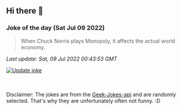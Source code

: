 ## Hi there 👋

### Joke of the day (Sat Jul 09 2022)
<!-- joke -->
>When Chuck Norris plays Monopoly, it affects the actual world economy.
<!-- /joke -->

*Last update: Sat, 09 Jul 2022 00:43:53 GMT*

[![Update joke](https://github.com/nclskfm/nclskfm/actions/workflows/joke.yml/badge.svg)](https://github.com/nclskfm/nclskfm/actions/workflows/joke.yml)

<br><br>
Disclaimer: The jokes are from the [Geek-Jokes-api](https://github.com/sameerkumar18/geek-joke-api) and are randomly selected. That's why they are unfortunately often not funny. :D
